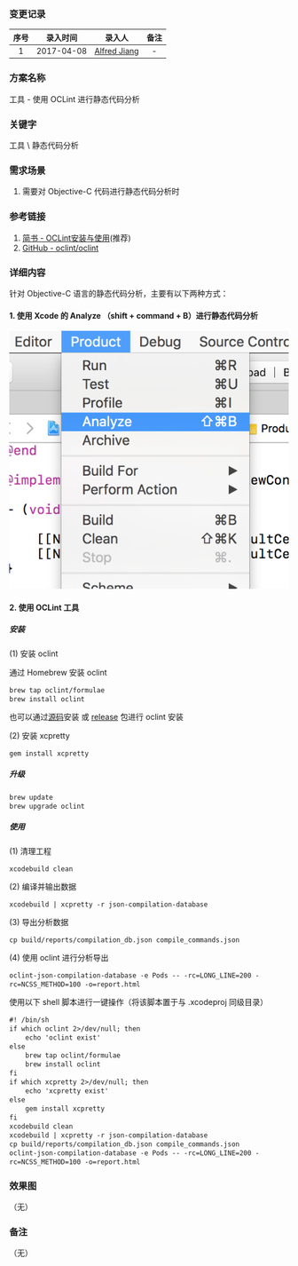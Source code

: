 ### 变更记录

| 序号 | 录入时间 | 录入人 | 备注 |
|:--------:|:--------:|:--------:|:--------:|
| 1 | 2017-04-08 | [Alfred Jiang](https://github.com/viktyz) | - |

### 方案名称

工具 - 使用 OCLint 进行静态代码分析

### 关键字

工具 \ 静态代码分析

### 需求场景

1. 需要对 Objective-C 代码进行静态代码分析时

### 参考链接

1. [简书 - OCLint安装与使用](http://www.jianshu.com/p/546770eb1d06)(推荐)
2. [GitHub - oclint/oclint](https://github.com/oclint/oclint)

### 详细内容

针对 Objective-C 语言的静态代码分析，主要有以下两种方式：

#### 1. 使用 Xcode 的 Analyze （shift + command + B）进行静态代码分析

![Image_00219_00001.png](Images/Image_00219_00001.png)

#### 2. 使用 OCLint 工具

##### 安装

(1) 安装 oclint

通过 Homebrew 安装 oclint

```shell
brew tap oclint/formulae
brew install oclint
```

也可以通过[源码](https://github.com/oclint/oclint)安装 或 [release](https://github.com/oclint/oclint/releases) 包进行 oclint 安装

(2) 安装 xcpretty

```shell
gem install xcpretty
```

##### 升级

```shell
brew update
brew upgrade oclint
```

##### 使用

(1) 清理工程

```shell
xcodebuild clean
```

(2) 编译并输出数据

```shell
xcodebuild | xcpretty -r json-compilation-database
```

(3) 导出分析数据

```shell
cp build/reports/compilation_db.json compile_commands.json
```

(4) 使用 oclint 进行分析导出

```shell
oclint-json-compilation-database -e Pods -- -rc=LONG_LINE=200 -rc=NCSS_METHOD=100 -o=report.html
```

使用以下 shell 脚本进行一键操作（将该脚本置于与 .xcodeproj 同级目录）

```shell
#! /bin/sh
if which oclint 2>/dev/null; then
    echo 'oclint exist'
else
    brew tap oclint/formulae
    brew install oclint
fi
if which xcpretty 2>/dev/null; then
    echo 'xcpretty exist'
else
    gem install xcpretty
fi
xcodebuild clean
xcodebuild | xcpretty -r json-compilation-database
cp build/reports/compilation_db.json compile_commands.json
oclint-json-compilation-database -e Pods -- -rc=LONG_LINE=200 -rc=NCSS_METHOD=100 -o=report.html
```

### 效果图
（无）

### 备注
（无）



